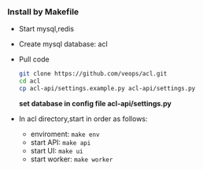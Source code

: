 ### Install by Makefile

- Start mysql,redis
- Create mysql database: acl
- Pull code

  ```bash
  git clone https://github.com/veops/acl.git
  cd acl
  cp acl-api/settings.example.py acl-api/settings.py
  ```

  **set database in config file acl-api/settings.py**

- In acl directory,start in order as follows:
  - enviroment: `make env`
  - start API: `make api`
  - start UI: `make ui`
  - start worker: `make worker`
